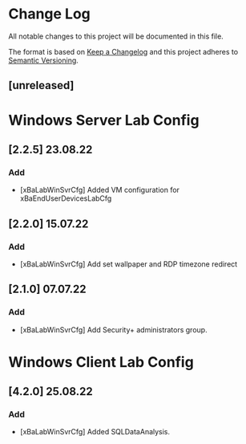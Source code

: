 # Change Log
All notable changes to this project will be documented in this file.
 
The format is based on [Keep a Changelog](http://keepachangelog.com/)
and this project adheres to [Semantic Versioning](http://semver.org/).

## [unreleased]

# Windows Server Lab Config

## [2.2.5] 23.08.22
 
### Add
- [xBaLabWinSvrCfg]
  Added VM configuration for xBaEndUserDevicesLabCfg

## [2.2.0] 15.07.22
 
### Add
- [xBaLabWinSvrCfg]
  Add set wallpaper and RDP timezone redirect

## [2.1.0] 07.07.22
 
### Add
- [xBaLabWinSvrCfg]
  Add Security+ administrators group.

# Windows Client Lab Config

## [4.2.0] 25.08.22
 
### Add
- [xBaLabWinSvrCfg]
  Added SQLDataAnalysis.